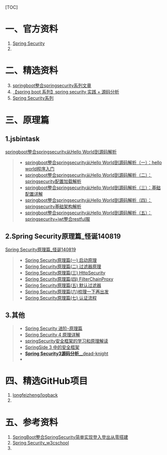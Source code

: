 [TOC]







# 一、官方资料

1. [Spring Security](https://spring.io/projects/spring-security)
2. 









# 二、精选资料

3. [springboot整合springsecurity系列文章](https://www.jianshu.com/p/e2371000f133)
4. [【spring boot 系列】spring security 实践 + 源码分析](https://segmentfault.com/a/1190000015191298)
6. [Spring Security系列](https://github.com/longfeizheng/logback)





# 三、原理篇







## 1.jsbintask

[springboot整合springsecurity从Hello World到源码解析](https://www.jianshu.com/p/f10cb6349952)

>- [springboot整合springsecurity从Hello World到源码解析（一）：hello world程序入门](https://www.jianshu.com/p/f10cb6349952)
>- [springboot整合springsecurity从Hello World到源码解析（二）：springsecurity配置加载解析](https://www.jianshu.com/p/e2371000f133)
>- [springboot整合springsecurity从Hello World到源码解析（三）：基础配置详解](https://www.jianshu.com/p/4ee298f8fcd9)
>- [springboot整合springsecurity从Hello World到源码解析（四）：springsecurity基础架构解析](https://www.jianshu.com/p/7817e372c1db)
>- [springboot整合springsecurity从Hello World到源码解析（五）：springsecurity+jwt整合restful服](https://www.jianshu.com/p/6ff0e30fc9e9)



## 2.Spring Security原理篇_怪诞140819

[Spring Security原理篇_怪诞140819](https://www.jianshu.com/c/cba5438e553e)

> - [Spring Security原理篇(一) 启动原理](https://www.jianshu.com/p/0c54788c94f3)
> - [Spring Security原理篇(二) 过滤器原理](https://www.jianshu.com/p/4fcdcf677371)
> - [Spring Security原理篇(三) HttpSecurity](https://www.jianshu.com/p/6f1b129442a1)
> - [Spring Security原理篇(四) FilterChainProxy](https://www.jianshu.com/p/f2384c750a6c)
> - [Spring Security原理篇(五) 默认过滤器](https://www.jianshu.com/p/4e3ec48ba9a6)
> - [Spring Security原理篇(六)梳理一下再出发](https://www.jianshu.com/p/f936857eafda)
> - [Spring Security原理篇(七) 认证流程](https://www.jianshu.com/p/c7f78e5b1220)





## 3.其他

> - [Spring Security 进阶-原理篇](https://segmentfault.com/a/1190000018616620)
> - [Spring Security 4 原理详解](https://blog.csdn.net/lbqssss/article/details/78971037)
> - [springSecurity安全框架的学习和原理解读](https://blog.csdn.net/liushangzaibeijing/article/details/81220610)
> - [SpringSide 3 中的安全框架](http://www.blogjava.net/youxia/archive/2008/12/07/244883.html)
> - [**Spring Security3源码分析**__dead-knight](https://www.iteye.com/blogs/subjects/spingsecurity3inside)
> - 





# 四、精选GitHub项目

1. [longfeizheng/logback](https://github.com/longfeizheng/logback)
2. 





# 五、参考资料

1. [SpringBoot整合SpringSecurity简单实现登入登出从零搭建](https://www.cnblogs.com/ealenxie/p/9293768.html)
2. [Spring Security_w3cschool](https://www.w3cschool.cn/springsecurity/cdz11ihv.html)
3. 













